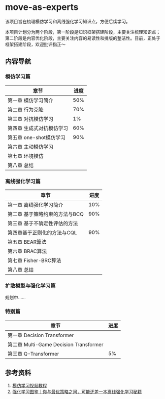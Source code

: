 # move-as-experts
该项目旨在梳理模仿学习和离线强化学习知识点，方便后续学习。

本项目计划分为两个阶段，第一阶段是知识框架搭建阶段，主要关注梳理知识点；第二阶段是内容优化阶段，主要关注内容的易读性和排版的整洁性。目前，正处于框架搭建阶段，欢迎批评指正～



## 内容导航

### 模仿学习篇

| 章节                      | 进度 |
| ------------------------- | ---- |
| 第一章 模仿学习简介       | 50%  |
| 第二章 行为克隆           | 70%  |
| 第三章 对抗模仿学习       | 1%   |
| 第四章 生成式对抗模仿学习 | 60%  |
| 第五章 one-shot模仿学习   | 90%  |
| 第六章 主动模仿学习       |      |
| 第七章 环境模仿           |      |
| 第八章 总结               |      |



### 离线强化学习篇

| 章节                           | 进度 |
| ------------------------------ | ---- |
| 第一章 离线强化学习简介        | 10%  |
| 第二章 基于策略约束的方法与BCQ | 90%  |
| 第三章 基于不确定性评估的方法  |      |
| 第四章基于正则化的方法与CQL    | 90%  |
| 第五章 BEAR算法                |      |
| 第六章 BRAC算法                |      |
| 第七章 Fisher-BRC算法          |      |
| 第八章 总结                    |      |



### 扩散模型与强化学习篇

规划中......



### 特别篇

| 章节                                   | 进度 |
| -------------------------------------- | ---- |
| 第一章 Decision Transformer            |      |
| 第二章 Multi-Game Decision Transformer |      |
| 第三章 Q-Transformer                   | 5%   |



## 参考资料

1. [模仿学习视频教程](https://www.bilibili.com/video/BV1RU4y167oA/?spm_id_from=333.999.0.0)
1. [强化学习图鉴｜你与最优策略之间，可能还差一本离线强化学习秘籍](https://mp.weixin.qq.com/s/fO5lACKzJHSov9iHnbxAxQ)

